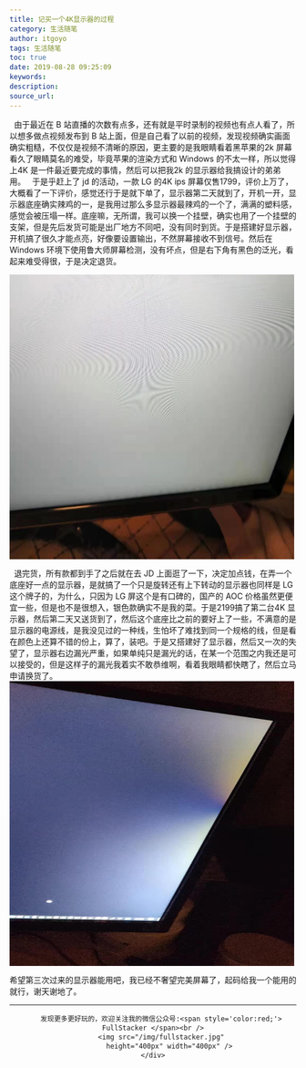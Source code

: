```yaml
---
title: 记买一个4K显示器的过程
category: 生活随笔
author: itgoyo
tags: 生活随笔
toc: true
date: 2019-08-28 09:25:09
keywords:
description:
source_url:
---
```

&nbsp;&nbsp;由于最近在 B 站直播的次数有点多，还有就是平时录制的视频也有点人看了，所以想多做点视频发布到 B 站上面，但是自己看了以前的视频，发现视频确实画面确实粗糙，不仅仅是视频不清晰的原因，更主要的是我眼睛看着黑苹果的2k 屏幕看久了眼睛莫名的难受，毕竟苹果的渲染方式和 Windows 的不太一样，所以觉得上4K 是一件最近要完成的事情，然后可以把我2k 的显示器给我搞设计的弟弟用。
&nbsp;&nbsp;于是乎赶上了 jd 的活动，一款 LG 的4K ips 屏幕仅售1799，评价上万了，大概看了一下评价，感觉还行于是就下单了，显示器第二天就到了，开机一开，显示器底座确实辣鸡的一，是我用过那么多显示器最辣鸡的一个了，满满的塑料感，感觉会被压塌一样。底座嘛，无所谓，我可以换一个挂壁，确实也用了一个挂壁的支架，但是先后发货可能是出厂地方不同吧，没有同时到货。于是搭建好显示器，开机搞了很久才能点亮，好像要设置输出，不然屏幕接收不到信号。然后在 Windows 环境下使用鲁大师屏幕检测，没有坏点，但是右下角有黑色的泛光，看起来难受得很，于是决定退货。

<img style="width:500px;height:500px" src="https://raw.githubusercontent.com/itgoyo/PicGoRes/master/img/20190828092907.png"  alt="LG 27英寸 4K 超高清 IPS 硬屏" align=center />

&nbsp;&nbsp;退完货，所有款都到手了之后就在去 JD 上面逛了一下，决定加点钱，在弄一个底座好一点的显示器，是就搞了一个只是旋转还有上下转动的显示器也同样是 LG这个牌子的，为什么，只因为 LG 屏这个是有口碑的，国产的 AOC 价格虽然更便宜一些，但是也不是很想入，银色款确实不是我的菜。于是2199搞了第二台4K 显示器，然后第二天又送货到了，然后这个底座比之前的要好上了一些，不满意的是显示器的电源线，是我没见过的一种线，生怕坏了难找到同一个规格的线，但是看在颜色上还算不错的份上，算了，装吧。于是又搭建好了显示器，然后又一次的失望了，显示器右边漏光严重，如果单纯只是漏光的话，在某一个范围之内我还是可以接受的，但是这样子的漏光我着实不敢恭维啊，看着我眼睛都快瞎了，然后立马申请换货了。
<img style="width:500px;height:500px" src="https://raw.githubusercontent.com/itgoyo/PicGoRes/master/img/20190828092915.png"  alt="LG 27英寸 4K 超高清 HDR 10" align=center />

希望第三次过来的显示器能用吧，我已经不奢望完美屏幕了，起码给我一个能用的就行，谢天谢地了。






---

<div align=center>

        发现更多更好玩的，欢迎关注我的微信公众号:<span style='color:red;'> FullStacker </span><br />
        <img src="/img/fullstacker.jpg"
            height="400px" width="400px" />
    </div>
